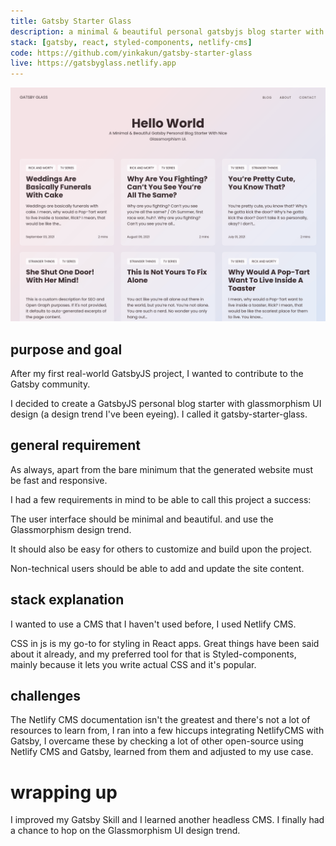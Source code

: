 ```yaml
---
title: Gatsby Starter Glass
description: a minimal & beautiful personal gatsbyjs blog starter with a nice glassmorphism ui coupled with netlify cms for content management
stack: [gatsby, react, styled-components, netlify-cms]
code: https://github.com/yinkakun/gatsby-starter-glass
live: https://gatsbyglass.netlify.app
---
```


![screenshot of demo website](../images/gatsby-starter-glass.png)

## purpose and goal

After my first real-world GatsbyJS project, I wanted to contribute to the Gatsby community.

I decided to create a GatsbyJS personal blog starter with glassmorphism UI design (a design trend I've been eyeing). I called it gatsby-starter-glass.

## general requirement

As always, apart from the bare minimum that the generated website must be fast and responsive.

I had a few requirements in mind to be able to call this project a success:

The user interface should be minimal and beautiful. and use the Glassmorphism design trend.

It should also be easy for others to customize and build upon the project.

Non-technical users should be able to add and update the site content.

## stack explanation

I wanted to use a CMS that I haven't used before, I used Netlify CMS.

CSS in js is my go-to for styling in React apps. Great things have been said about it already, and my preferred tool for that is Styled-components, mainly because it lets you write actual CSS and it's popular.

## challenges

The Netlify CMS documentation isn't the greatest and there's not a lot of resources to learn from, I ran into a few hiccups integrating NetlifyCMS with Gatsby, I overcame these by checking a lot of other open-source using Netlify CMS and Gatsby, learned from them and adjusted to my use case.

# wrapping up

I improved my Gatsby Skill and I learned another headless CMS.
I finally had a chance to hop on the Glassmorphism UI design trend.
